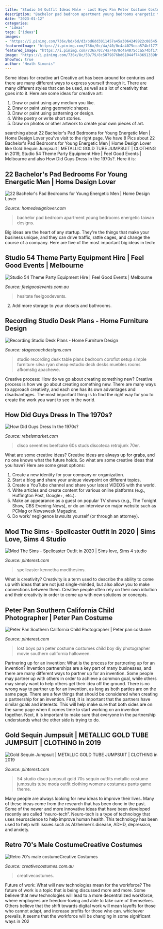 ```yaml
---
title: "Studio 54 Outfit Ideas Male - Lost Boys Pan Peter Costume Costumes Child Boy Diy Photographer Movie Southern California Halloween"
description: "Bachelor pad bedroom apartment young bedrooms energetic taiwan designs"
date: "2023-01-12"
categories:
- "ideas"
tags: ["ideas"]
images:
- "https://i.pinimg.com/736x/bd/6d/d3/bd6dd3011457a45a3064249922c08545--disco-fashion-s-fashion.jpg?b=t"
featuredImage: "https://i.pinimg.com/736x/0c/4a/40/0c4a4075cca574bf1771493a54c1608d.jpg"
featured_image: "https://i.pinimg.com/736x/0c/4a/40/0c4a4075cca574bf1771493a54c1608d.jpg"
image: "https://i.pinimg.com/736x/8c/50/79/8c5079876bd61044f743691339bfa3aa--child-photographer-lost-boys.jpg"
ShowToc: true
author: "Heath Simonis"
---
```



Some ideas for creative art
Creative art has been around for centuries and there are many different ways to express yourself through it. There are many different styles that can be used, as well as a lot of creativity that goes into it. Here are some ideas for creative art:
1) Draw or paint using any medium you like.
2) Draw or paint using geometric shapes.
3) Draw or paint using patterning or design.
4) Write poetry or write short stories.
5) Draw on photos or other artwork to create your own pieces of art.

	

		
searching about 22 Bachelor&#039;s Pad Bedrooms for Young Energetic Men | Home Design Lover you've visit to the right page. We have 8 Pics about 22 Bachelor&#039;s Pad Bedrooms for Young Energetic Men | Home Design Lover like Gold Sequin Jumpsuit | METALLIC GOLD TUBE JUMPSUIT | CLOTHING in 2019, Studio 54 Theme Party Equipment Hire | Feel Good Events | Melbourne and also How Did Guys Dress In the 1970s?. Here it is:
		
    
## 22 Bachelor&#039;s Pad Bedrooms For Young Energetic Men | Home Design Lover

<img loading=lazy src="https://homedesignlover.com/wp-content/uploads/2015/08/8-project-Hong-Kong.jpg" onerror="this.onerror=null;this.src='https://tse1.mm.bing.net/th?id=OIP.t_4A83r_n3boe32yShf8XAHaFK&amp;pid=15.1';" alt="22 Bachelor&#039;s Pad Bedrooms for Young Energetic Men | Home Design Lover">

_Source: homedesignlover.com_

>bachelor pad bedroom apartment young bedrooms energetic taiwan designs. 

	

Big ideas are the heart of any startup. They're the things that make your business unique, and they can drive traffic, rattle cages, and change the course of a company. Here are five of the most important big ideas in tech: 

    
## Studio 54 Theme Party Equipment Hire | Feel Good Events | Melbourne

<img loading=lazy src="https://www.feelgoodevents.com.au/wp-content/uploads/2015/05/disco-decals-studio-54-themed-party-melbourne.jpg" onerror="this.onerror=null;this.src='https://tse1.mm.bing.net/th?id=OIP.Up-YzvY7QlNiQEmMJuw7BAHaE8&amp;pid=15.1';" alt="Studio 54 Theme Party Equipment Hire | Feel Good Events | Melbourne">

_Source: feelgoodevents.com.au_

>hesitate feelgoodevents. 

	

2. Add more storage to your closets and bathrooms.

    
## Recording Studio Desk Plans - Home Furniture Design

<img loading=lazy src="https://www.stagecoachdesigns.com/wp-content/uploads/2016/01/Recording-Studio-Desk-Plans.jpg" onerror="this.onerror=null;this.src='https://tse2.mm.bing.net/th?id=OIP.wc4EHbvUK2_z86gVRI0DjQHaE8&amp;pid=15.1';" alt="Recording Studio Desk Plans - Home Furniture Design">

_Source: stagecoachdesigns.com_

>studio recording desk table plans bedroom coroflot setup simple furniture silva ryan cheap estudio deck desks muebles rooms afkomstig apachewe. 

	

Creative process: How do we go about creating something new?
Creative process is how we go about creating something new. There are many ways to approach creativity, and each one has its own advantages and disadvantages. The most important thing is to find the right way for you to create the work you want to see in the world.

    
## How Did Guys Dress In The 1970s?

<img loading=lazy src="https://d2fzf9bbqh0om5.cloudfront.net/blog/posts/original/8192.png" onerror="this.onerror=null;this.src='https://tse4.mm.bing.net/th?id=OIP.nEzjRmxvonKwjextP5D8UwAAAA&amp;pid=15.1';" alt="How Did Guys Dress In the 1970s?">

_Source: rebelsmarket.com_

>disco seventies beefcake 60s studs discoteca retrojunk 70er. 

	

What are some creative ideas?
Creative ideas are always up for grabs, and no one knows what the future holds. So what are some creative ideas that you have? Here are some great options: 
1. Create a new identity for your company or organization.
2. Start a blog and share your unique viewpoint on different topics.
3. Create a YouTube channel and share your latest VIDEOS with the world. 
4. Write articles and create content for various online platforms (e.g., Huffington Post, Google+, etc.). 
5. Make an appearance as a guest on popular TV shows (e.g., The Tonight Show, CBS Evening News), or do an interview on major website such as PCMag or Newsweek Magazine. 
6. Do work/ negligence lawsuits yourself (or through an attorney).

    
## Mod The Sims - Spellcaster Outfit In 2020 | Sims Love, Sims 4 Studio

<img loading=lazy src="https://i.pinimg.com/736x/0c/4a/40/0c4a4075cca574bf1771493a54c1608d.jpg" onerror="this.onerror=null;this.src='https://tse1.mm.bing.net/th?id=OIP.OU2r3lq7C8n2qArOew5-5wHaEv&amp;pid=15.1';" alt="Mod The Sims - Spellcaster Outfit in 2020 | Sims love, Sims 4 studio">

_Source: pinterest.com_

>spellcaster kennetha modthesims. 

	

What is creativity?
Creativity is a term used to describe the ability to come up with ideas that are not just single-minded, but also allow you to make connections between them. Creative people often rely on their own intuition and their creativity in order to come up with new solutions or concepts.

    
## Peter Pan Southern California Child Photographer | Peter Pan Costume

<img loading=lazy src="https://i.pinimg.com/736x/8c/50/79/8c5079876bd61044f743691339bfa3aa--child-photographer-lost-boys.jpg" onerror="this.onerror=null;this.src='https://tse1.mm.bing.net/th?id=OIP.0Wc8yutq0YcEUoybz7G0SQHaLH&amp;pid=15.1';" alt="Peter Pan Southern California Child Photographer | Peter pan costume">

_Source: pinterest.com_

>lost boys pan peter costume costumes child boy diy photographer movie southern california halloween. 

	

Partnering up for an invention: What is the process for partnering up for an invention?
Invention partnerships are a key part of many businesses, and there are many different ways to partner up for an invention. Some people may partner up with others in order to achieve a common goal, while others may simply want to help others get their idea off the ground. There is no wrong way to partner up for an invention, as long as both parties are on the same page.
There are a few things that should be considered when creating a partnership for an invention. First, it is important that the partners have similar goals and interests. This will help make sure that both sides are on the same page when it comes time to start working on an invention together. Next, it is important to make sure that everyone in the partnership understands what the other side is trying to do.

    
## Gold Sequin Jumpsuit | METALLIC GOLD TUBE JUMPSUIT | CLOTHING In 2019

<img loading=lazy src="https://i.pinimg.com/736x/bd/6d/d3/bd6dd3011457a45a3064249922c08545--disco-fashion-s-fashion.jpg?b=t" onerror="this.onerror=null;this.src='https://tse3.mm.bing.net/th?id=OIP.98037PG5amlWojBzx47HOgHaMw&amp;pid=15.1';" alt="Gold Sequin Jumpsuit | METALLIC GOLD TUBE JUMPSUIT | CLOTHING in 2019">

_Source: pinterest.com_

>54 studio disco jumpsuit gold 70s sequin outfits metallic costume jumpsuits tube moda outfit clothing womens costumes pants game theme. 

	

Many people are always looking for new ideas to improve their lives. Many of these ideas come from the research that has been done in the past. Some of the newer and more innovative ideas that have been developed recently are called “neuro-tech”. Neuro-tech is a type of technology that uses neuroscience to help improve human health. This technology has been used to help with issues such as Alzheimer’s disease, ADHD, depression, and anxiety.

    
## Retro 70&#039;s Male CostumeCreative Costumes

<img loading=lazy src="https://www.creativecostumes.com.au/wp-content/uploads/2015/08/BCP_8698.jpg" onerror="this.onerror=null;this.src='https://tse3.mm.bing.net/th?id=OIP.q3teAnINda0Kg6ymFKAT5AHaJ4&amp;pid=15.1';" alt="Retro 70&#039;s male costumeCreative Costumes">

_Source: creativecostumes.com.au_

>creativecostumes. 

	

Future of work: What will new technologies mean for the workforce?
The future of work is a topic that is being discussed more and more. Some believe that new technologies will lead to a more decentralized workforce, where employees are freedom-loving and able to take care of themselves. Others believe that the shift towards digital work will mean layoffs for those who cannot adapt, and increase profits for those who can. whichever prevails, it seems that the workforce will be changing in some significant ways in 202
